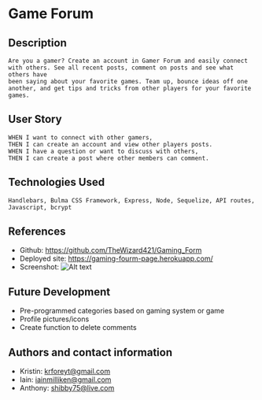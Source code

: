 # Game Forum

## Description
    Are you a gamer? Create an account in Gamer Forum and easily connect with others. See all recent posts, comment on posts and see what others have
    been saying about your favorite games. Team up, bounce ideas off one another, and get tips and tricks from other players for your favorite games.

  ## User Story
    WHEN I want to connect with other gamers,
    THEN I can create an account and view other players posts.
    WHEN I have a question or want to discuss with others,
    THEN I can create a post where other members can comment.

  ## Technologies Used
    Handlebars, Bulma CSS Framework, Express, Node, Sequelize, API routes, Javascript, bcrypt

  ## References
  - Github: https://github.com/TheWizard421/Gaming_Form
  - Deployed site: https://gaming-fourm-page.herokuapp.com/
  - Screenshot: ![Alt text](https://i.imgur.com/jtLCD0i.png "screenshot of game forum") 
 
  ## Future Development
  - Pre-programmed categories based on gaming system or game
  - Profile pictures/icons
  - Create function to delete comments

  ## Authors and contact information
  * Kristin: krforeyt@gmail.com 
  * Iain: iainmilliken@gmail.com
  * Anthony: shibby75@live.com